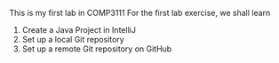 This is my first lab in COMP3111
For the first lab exercise, we shall learn
1. Create a Java Project in IntelliJ
2. Set up a local Git repository
3. Set up a remote Git repository on GitHub

